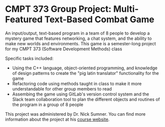 # CMPT 373 Group Project: Multi-Featured Text-Based Combat Game

An input/output, text-based program in a team of 8 people to develop a mystery game that features networking, a chat system, and the ability to make new worlds and environments. This game is a semester-long project for my CMPT 373 (Software Development Methods) class

Specific tasks included:

* Using the C++ language, object-oriented programming, and knowledge of design patterns to create the "pig latin translator" functionality for the game
* Refactoring code using methods taught in class to make it more understandable for other group members to read
* Assembing the game using GitLab's version control system and the Slack team collaboration tool to plan the different objects and routines of the program in a group of 8 people

This project was administered by Dr. Nick Sumner. You can find more information about the project at his [course website](http://www.cs.sfu.ca/~wsumner/teaching/373/16/project.html).
